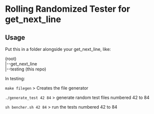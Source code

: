 # Rolling Randomized Tester for get_next_line

## Usage

Put this in a folder alongside your get_next_line, like:

(root)  
|--get_next_line  
|--testing (this repo)  

In testing:

`make filegen` > Creates the file generator

`./generate_test 42 84` > generate random test files numbered 42 to 84

`sh bencher.sh 42 84` > run the tests numbered 42 to 84
